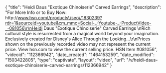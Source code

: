 {
    "title": "Heidi Daus \"Exotique Chinoiserie\" Carved Earrings",
    "description": "For More Info or to Buy Now: http:\/\/www.hsn.com\/products\/seo\/1830239?rdr=1&sourceid=youtube&cm_mmc=Social-_-Youtube-_-ProductVideo-_-081056\r\nHeidi Daus \"Exotique Chinoiserie\" Carved Earrings     \nRich cultural style is resurrected from a magical world beyond your imagination. Exclusively created for Disney's Alice Through the Looking...\r\nPrices shown on the previously recorded video may not represent the current price.  View hsn.com to view the current selling price. HSN Item #081056",
    "videoid": "112366942",
    "date_created": "1464153259",
    "date_modified": "1503422805",
    "type": "captivate",
    "layout": "video",
    "url": "\/v\/heidi-daus-exotique-chinoiserie-carved-earrings\/112366942"
}